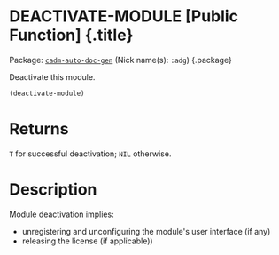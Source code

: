 # DEACTIVATE-MODULE [Public Function] {.title}

Package: [`cadm-auto-doc-gen`](CADM-AUTO-DOC-GEN.pkg.md) (Nick name(s): `:adg`) {.package}

Deactivate this module.

``` lisp
(deactivate-module)
```

# Returns

`T` for successful deactivation; `NIL` otherwise.

# Description

Module deactivation implies:
* unregistering and unconfiguring the module's user interface (if any)
* releasing the license (if applicable))

